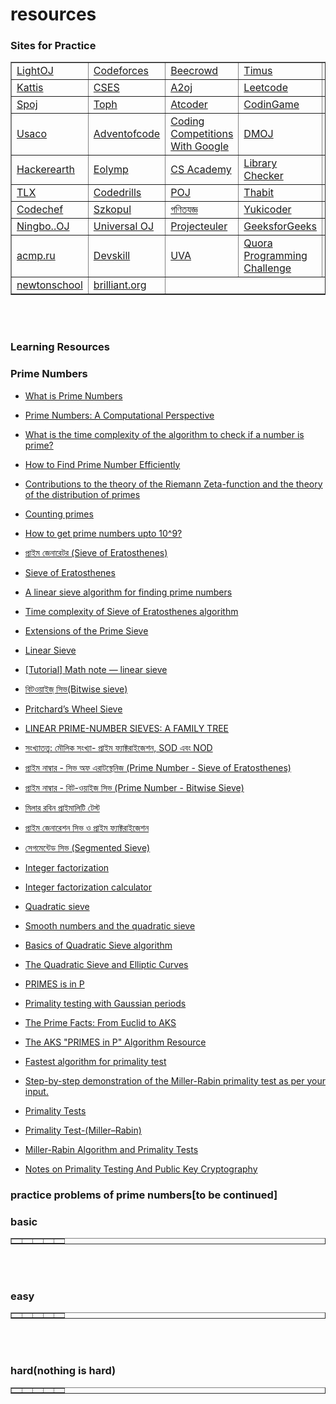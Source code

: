 # resources


### Sites for Practice
<table border = "1" >
<tr>
<td><a href="https://lightoj.com" target="_blank">LightOJ</a></td>
<td><a href="https://codeforces.com" target="_blank">Codeforces</a></td>
<td><a href="https://www.beecrowd.com.br" target="_blank">Beecrowd</a></td>
<td><a href="https://acm.timus.ru" target="_blank">Timus</a></td>
<td><a href="https://www.hackerrank.com" target="_blank">Hackerrank</a></td>

</tr>

<tr>
<td><a href="https://open.kattis.com" target="_blank">Kattis</a></td>
<td><a href="https://cses.fi" target="_blank">CSES</a></td>
<td><a href="https://a2oj.com" target="_blank">A2oj</a></td>
<td><a href="https://leetcode.com" target="_blank">Leetcode</a></td>
<td><a href="https://judge.u-aizu.ac.jp" target="_blank">Aizu</a></td>

</tr>

<tr>
<td><a href = "https://www.spoj.com" target = "_blank">Spoj</a></td>
<td><a href = "https://toph.co" target ="_blank">Toph</a></td>
<td><a href = "https://atcoder.jp" target ="_blank">Atcoder</a></td>
<td><a href = "https://www.codingame.com" target ="_blank">CodinGame</a></td>
<td><a href = "https://www.codewars.com" target ="_blank">Codewars</a></td>

</tr>

<tr>
<td><a href="https://usaco.guide/problems/" target="_blank">Usaco</a></td>
<td><a href="https://adventofcode.com/" target="_blank">Adventofcode</a></td>
<td><a href = "https://codingcompetitions.withgoogle.com/" target ="_blank">Coding Competitions With Google</a></td>

<td><a href = "https://dmoj.ca" target ="_blank">DMOJ</a></td>
<td><a href = "https://www.facebook.com/codingcompetitions" target ="_blank">Facebook Coding Competitions</a></td>



<tr>
<td><a href="https://www.hackerearth.com" target="_blank">Hackerearth</a></td>
<td><a href="https://www.eolymp.com" target="_blank">Eolymp</a></td>
<td><a href = "https://csacademy.com" target ="_blank">CS Academy</a></td>
<td><a href = "https://judge.yosupo.jp" target ="_blank">Library Checker</a></td>
<td><a href = "https://algo.codemarshal.org/users/HonestNS" target ="_blank">CodeMarShal</a></td>

</tr>
 
 <tr>
<td><a href="https://tlx.toki.id" target="_blank">TLX</a></td>
<td><a href="https://codedrills.io"target="_blank">Codedrills</a></td>
<td><a href = "http://poj.org" target ="_blank">POJ</a></td>
<td><a href = "https://thabit.io" target ="_blank">Thabit</a></td>
<td><a href = "https://www.topcoder.com" target ="_blank">Topcoder</a></td>

</tr>
<tr>
<td><a href="https://www.codechef.com" target="_blank">Codechef</a></td>
<td><a href="https://szkopul.edu.pl" target="_blank">Szkopul</a></td>
<td><a href = "https://gonitzoggo.com" target ="_blank">গণিতযজ্ঞ</a></td>
<td><a href = "https://yukicoder.me/" target ="_blank">Yukicoder</a></td>
<td><a href = "http://openjudge.cn/" target ="_blank">OpenJudge</a></td>

</tr>
<tr>
<td><a href="https://ac.2333.moe/Problem/" target="_blank">Ningbo..OJ</a></td>
<td><a href="https://uoj.ac/" target="_blank">Universal OJ</a></td>
<td><a href = "https://projecteuler.net/" target ="_blank">Projecteuler</a></td>
<td><a href = "https://practice.geeksforgeeks.org/explore/" target ="_blank">GeeksforGeeks</a></td>
<td><a href = "https://school.outsbook.com/" target ="_blank">school.outsbook</a></td>
</tr>
<tr>



<td><a href = "https://acmp.ru/" target ="_blank">acmp.ru</a></td>
<td><a href = "https://devskill.com/CodingProblems" target ="_blank">Devskill</a></td>
<td><a href = "https://onlinejudge.org/" target ="_blank">UVA</a></td>
<td><a href = "https://challenge.quora.com/" target ="_blank">Quora Programming Challenge</a></td>
<td><a href = "https://mao.snuke.org/tasks/" target ="_blank">Markov Algorithm Online</a></td>

</tr>
 
 <tr>



<td><a href = "https://www.newtonschool.co/" target ="_blank">newtonschool</a></td>
<td><a href = "https://brilliant.org/computer-science/" target ="_blank">brilliant.org</a></td>

</tr>
 
 </table>
<br><br>

### Learning Resources
<p>

###  Prime Numbers
<p>

* <a href = "https://www.mathsisfun.com/numbers/prime-numbers-advanced.html" target ="_blank">What is Prime Numbers</a><p>
* <a href = "http://thales.doa.fmph.uniba.sk/macaj/skola/teoriapoli/primes.pdf" target ="_blank"> Prime Numbers: A Computational Perspective</a><p>
* <a href = "https://softwareengineering.stackexchange.com/questions/197374/what-is-the-time-complexity-of-the-algorithm-to-check-if-a-number-is-prime" target ="_blank">What is the time complexity of the algorithm to check if a number is prime?</a><p>
* <a href = "https://labuladong.gitbook.io/algo-en/iv.-high-frequency-interview-problem/print_primenumbers" target ="_blank">How to Find Prime Number Efficiently</a><p>
* <a href = "https://zenodo.org/record/2294397" target ="_blank">Contributions to the theory of the Riemann Zeta-function and the theory of the distribution of primes</a><p>
* <a href = "https://codeforces.com/blog/entry/91632" target ="_blank">Counting primes</a><p>
* <a href = "https://codeforces.com/blog/entry/75852" target ="_blank">How to get prime numbers upto 10^9?</a><p>
* <a href = "https://www.shafaetsplanet.com/planetcoding/?p=624" target ="_blank">প্রাইম জেনারেটর (Sieve of Eratosthenes)</a><p>
* <a href = "https://cp-algorithms.com/algebra/sieve-of-eratosthenes.html" target ="_blank">Sieve of Eratosthenes</a><p>
* <a href = "https://drive.google.com/file/d/0B5RdulufcU-rcXU5Wk1DbXRPNFk/view?resourcekey=0-G7n6CeoIYs9wrpfWcFjwMQ" target ="_blank">A linear sieve algorithm for finding prime numbers</a><p>
* <a href = "https://stackoverflow.com/questions/2582732/time-complexity-of-sieve-of-eratosthenes-algorithm" target ="_blank">Time complexity of Sieve of Eratosthenes algorithm</a><p>
* <a href = "https://codeforces.com/blog/entry/22229" target ="_blank">Extensions of the Prime Sieve</a><p>
* <a href = "https://cp-algorithms.com/algebra/prime-sieve-linear.html" target ="_blank">Linear Sieve</a><p>
* <a href = "https://codeforces.com/blog/entry/54090" target ="_blank">[Tutorial] Math note — linear sieve</a><p>
* <a href = "https://www.shafaetsplanet.com/planetcoding/?p=855" target ="_blank">বিটওয়াইজ্ সিভ(Bitwise sieve)</a><p>
* <a href = "https://programmingpraxis.com/2012/01/06/pritchards-wheel-sieve/" target ="_blank">Pritchard’s Wheel Sieve</a><p>
* <a href = "https://core.ac.uk/download/pdf/82210536.pdf" target ="_blank">LINEAR PRIME-NUMBER SIEVES: A FAMILY TREE</a><p>
* <a href = "https://iishanto.com/prime-numbers-efficient-prime-factorization-bangla/" target ="_blank">সংখ্যাতত্ত্ব: মৌলিক সংখ্যা- প্রাইম ফ্যাক্টরাইজেশন, SOD এবং NOD</a><p>
* <a href = "https://anindyaspaul.com/blog/2013/08/04/sieve-of-eratosthenes/" target ="_blank">প্রাইম নাম্বার - সিভ অফ এরাটস্থেনিজ (Prime Number - Sieve of Eratosthenes)</a><p>
* <a href = "https://anindyaspaul.com/blog/2013/08/06/bitwise-sieve/" target ="_blank">প্রাইম নাম্বার - বিট-ওয়াইজ সিভ (Prime Number - Bitwise Sieve)</a><p>
* <a href = "https://simantaturja.blogspot.com/2019/05/blog-post.html" target ="_blank"> মিলার রবিন প্রাইমালিটি টেস্ট </a><p>
* <a href = "https://returnzerooo.wordpress.com/2016/03/03/%E0%A6%AA%E0%A7%8D%E0%A6%B0%E0%A6%BE%E0%A6%87%E0%A6%AE-%E0%A6%B8%E0%A6%BF%E0%A6%AD-%E0%A6%AB%E0%A7%8D%E0%A6%AF%E0%A6%BE%E0%A6%95%E0%A7%8D%E0%A6%9F%E0%A6%B0/" target ="_blank"> প্রাইম জেনারেশন সিভ ও প্রাইম ফ্যাক্টরাইজেশন</a><p>
* <a href = "https://www.shawonruet.com/2016/10/segmented-sieve.html" target ="_blank">  সেগমেন্টেড সিভ (Segmented Sieve)  </a><p>
* <a href = "https://cp-algorithms.com/algebra/factorization.html" target ="_blank"> Integer factorization </a><p>
* <a href = "https://www.alpertron.com.ar/ECM.HTM" target ="_blank"> Integer factorization calculator </a><p>
* <a href = "https://en.wikipedia.org/wiki/Quadratic_sieve" target ="_blank"> Quadratic sieve</a><p>
* <a href = "https://math.dartmouth.edu/~carlp/PDF/qs08.pdf" target ="_blank">Smooth numbers and the quadratic sieve</a><p>
* <a href = "https://math.stackexchange.com/questions/2918263/basics-of-quadratic-sieve-algorithm" target ="_blank">Basics of Quadratic Sieve algorithm</a><p>
* <a href = "https://math.mit.edu/~djk/18.310/18.310F04/Quadratic_Sieve_Elliptic_Curves.html" target ="_blank">The Quadratic Sieve and Elliptic Curves</a><p>
* <a href = "https://www.cse.iitk.ac.in/users/manindra/algebra/primality_v6.pdf" target ="_blank"> PRIMES is in P</a><p>
* <a href = "https://math.dartmouth.edu/~carlp/aks041411.pdf" target ="_blank"> Primality testing with Gaussian periods</a><p>
* <a href = "https://www.scottaaronson.com/writings/prime.pdf" target ="_blank"> The Prime Facts: From Euclid to AKS</a><p>
* <a href = "http://fatphil.org/maths/AKS/" target ="_blank"> The AKS "PRIMES in P" Algorithm Resource</a><p>
* <a href = "https://stackoverflow.com/questions/2586596/fastest-algorithm-for-primality-test" target ="_blank"> Fastest algorithm for primality test</a><p>
* <a href = "http://gandraxa.com/miller_rabin_primality_test.xml" target ="_blank">  Step-by-step demonstration of the Miller-Rabin primality test as per your input.</a><p>
* <a href = "https://crypto.stanford.edu/pbc/notes/numbertheory/millerrabin.html" target ="_blank"> Primality Tests</a><p>
* <a href = "https://www.geeksforgeeks.org/primality-test-set-3-miller-rabin/" target ="_blank"> Primality Test-(Miller–Rabin)</a><p>
* <a href = "https://randop321.com/2021/11/27/the-miller-rabin-algorithm-and-primality-tests/" target ="_blank"> Miller-Rabin Algorithm and Primality Tests</a><p>
* <a href = "https://www.cis.upenn.edu/~jean/RSA-primality-testing.pdf" target ="_blank">Notes on Primality Testing And Public Key Cryptography</a><p>

### practice problems of prime numbers[to be continued]

### basic 
 
 <table border = "1" >
<tr>
<td><a href=" " target="_blank"> </a></td>
<td><a href=" " target="_blank"> </a></td>
<td><a href=" " target="_blank"> </a></td>
<td><a href=" " target="_blank"> </a></td>
<td><a href=" " target="_blank"> </a></td>
</tr>
</table>
<br><br>

### easy


  <table border = "1" >
<tr>
<td><a href=" " target="_blank"> </a></td>
<td><a href=" " target="_blank"> </a></td>
<td><a href=" " target="_blank"> </a></td>
<td><a href=" " target="_blank"> </a></td>
<td><a href=" " target="_blank"> </a></td>
</tr>
</table>
<br><br>

    

      
### hard(nothing is hard)

  <table border = "1" >
<tr>
<td><a href=" " target="_blank"> </a></td>
<td><a href=" " target="_blank"> </a></td>
<td><a href=" " target="_blank"> </a></td>
<td><a href=" " target="_blank"> </a></td>
<td><a href=" " target="_blank"> </a></td>
</tr>
</table>
<br><br>
